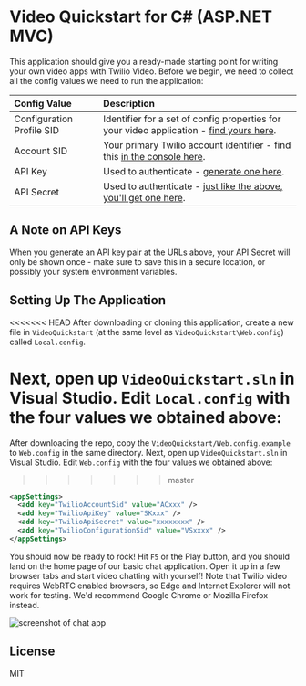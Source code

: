 # Video Quickstart for C# (ASP.NET MVC)

This application should give you a ready-made starting point for writing your
own video apps with Twilio Video. Before we begin, we need to collect
all the config values we need to run the application:

| Config Value  | Description |
| :-------------  |:------------- |
Configuration Profile SID | Identifier for a set of config properties for your video application - [find yours here](https://www.twilio.com/console/video/profiles).
Account SID | Your primary Twilio account identifier - find this [in the console here](https://www.twilio.com/console).
API Key | Used to authenticate - [generate one here](https://www.twilio.com/console/video/dev-tools/api-keys).
API Secret | Used to authenticate - [just like the above, you'll get one here](https://www.twilio.com/console/video/dev-tools/api-keys).

## A Note on API Keys

When you generate an API key pair at the URLs above, your API Secret will only
be shown once - make sure to save this in a secure location, 
or possibly your system environment variables.

## Setting Up The Application

<<<<<<< HEAD
After downloading or cloning this application, create a new file in `VideoQuickstart`
(at the same level as `VideoQuickstart\Web.config`) called `Local.config`.

Next, open up `VideoQuickstart.sln` in Visual Studio.  Edit `Local.config` 
with the four values we obtained above:
=======
After downloading the repo, copy the `VideoQuickstart/Web.config.example` to `Web.config` in the same directory. Next, open up `VideoQuickstart.sln` in Visual Studio. Edit `Web.config` with the four values we obtained above: 
>>>>>>> master

```xml
<appSettings>
  <add key="TwilioAccountSid" value="ACxxx" />
  <add key="TwilioApiKey" value="SKxxx" />
  <add key="TwilioApiSecret" value="xxxxxxxx" />
  <add key="TwilioConfigurationSid" value="VSxxxx" />
</appSettings>
```

You should now be ready to rock! Hit `F5` or the Play button, and you should 
land on the home page of our basic chat application. Open it up in a few browser
tabs and start video chatting with yourself! Note that Twilio video requires
WebRTC enabled browsers, so Edge and Internet Explorer will not work for testing.
We'd recommend Google Chrome or Mozilla Firefox instead.

![screenshot of chat app](https://s3.amazonaws.com/com.twilio.prod.twilio-docs/images/video2.original.png)

## License

MIT
